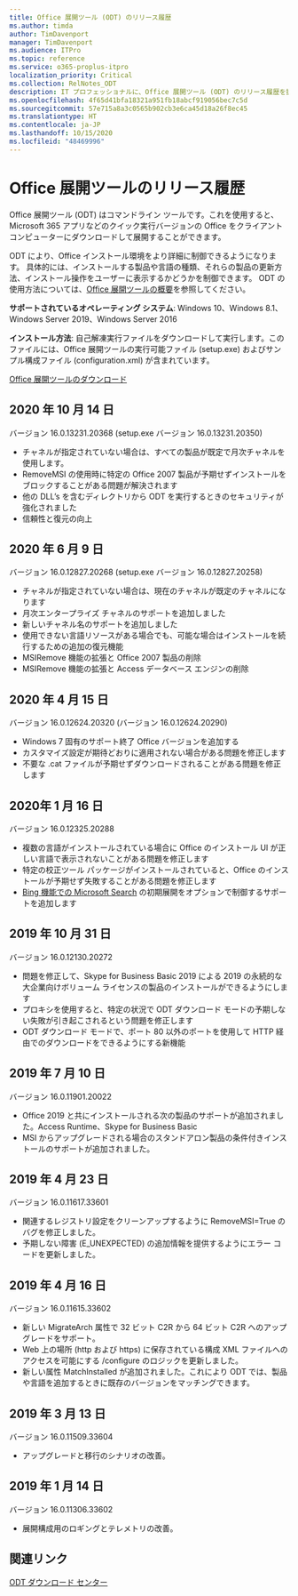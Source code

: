 ```yaml
---
title: Office 展開ツール (ODT) のリリース履歴
ms.author: timda
author: TimDavenport
manager: TimDavenport
ms.audience: ITPro
ms.topic: reference
ms.service: o365-proplus-itpro
localization_priority: Critical
ms.collection: RelNotes_ODT
description: IT プロフェッショナルに、Office 展開ツール (ODT) のリリース履歴を提供します
ms.openlocfilehash: 4f65d41bfa18321a951fb18abcf919056bec7c5d
ms.sourcegitcommit: 57e715a8a3c0565b902cb3e6ca45d18a26f8ec45
ms.translationtype: HT
ms.contentlocale: ja-JP
ms.lasthandoff: 10/15/2020
ms.locfileid: "48469996"
---
```

# <a name="release-history-for-office-deployment-tool"></a>Office 展開ツールのリリース履歴

Office 展開ツール (ODT) はコマンドライン ツールです。これを使用すると、Microsoft 365 アプリなどのクイック実行バージョンの Office をクライアント コンピューターにダウンロードして展開することができます。 


ODT により、Office インストール環境をより詳細に制御できるようになります。 具体的には、インストールする製品や言語の種類、それらの製品の更新方法、インストール操作をユーザーに表示するかどうかを制御できます。 ODT の使用方法については、[Office 展開ツールの概要](https://docs.microsoft.com/deployoffice/overview-of-the-office-2016-deployment-tool)を参照してください。

 **サポートされているオペレーティング システム**: Windows 10、Windows 8.1、Windows Server 2019、Windows Server 2016 
 
 **インストール方法**: 自己解凍実行ファイルをダウンロードして実行します。このファイルには、Office 展開ツールの実行可能ファイル (setup.exe) およびサンプル構成ファイル (configuration.xml) が含まれています。 

[Office 展開ツールのダウンロード](https://www.microsoft.com/en-us/download/confirmation.aspx?id=49117)

## <a name="october-14-2020"></a>2020 年 10 月 14 日
バージョン 16.0.13231.20368 (setup.exe バージョン 16.0.13231.20350)
- チャネルが指定されていない場合は、すべての製品が既定で月次チャネルを使用します。
- RemoveMSI の使用時に特定の Office 2007 製品が予期せずインストールをブロックすることがある問題が解決されます
- 他の DLL’s を含むディレクトリから ODT を実行するときのセキュリティが強化されました
- 信頼性と復元の向上

## <a name="june-9-2020"></a>2020 年 6 月 9 日

バージョン 16.0.12827.20268 (setup.exe バージョン 16.0.12827.20258)
- チャネルが指定されていない場合は、現在のチャネルが既定のチャネルになります
- 月次エンタープライズ チャネルのサポートを追加しました
- 新しいチャネル名のサポートを追加しました
- 使用できない言語リソースがある場合でも、可能な場合はインストールを続行するための追加の復元機能
- MSIRemove 機能の拡張と Office 2007 製品の削除
- MSIRemove 機能の拡張と Access データベース エンジンの削除 

## <a name="april-15-2020"></a>2020 年 4 月 15 日

バージョン 16.0.12624.20320 (バージョン 16.0.12624.20290)
- Windows 7 固有のサポート終了 Office バージョンを追加する
- カスタマイズ設定が期待どおりに適用されない場合がある問題を修正します
- 不要な .cat ファイルが予期せずダウンロードされることがある問題を修正します

## <a name="january-16-2020"></a>2020年 1 月 16 日

バージョン 16.0.12325.20288
- 複数の言語がインストールされている場合に Office のインストール UI が正しい言語で表示されないことがある問題を修正します
- 特定の校正ツール パッケージがインストールされていると、Office のインストールが予期せず失敗することがある問題を修正します
- [Bing 機能での Microsoft Search](https://go.microsoft.com/fwlink/p/?linkid=2109345) の初期展開をオプションで制御するサポートを追加します


## <a name="october-31-2019"></a>2019 年 10 月 31 日

バージョン 16.0.12130.20272
- 問題を修正して、Skype for Business Basic 2019 による 2019 の永続的な大企業向けボリューム ライセンスの製品のインストールができるようにします
- プロキシを使用すると、特定の状況で ODT ダウンロード モードの予期しない失敗が引き起こされるという問題を修正します
- ODT ダウンロード モードで、ポート 80 以外のポートを使用して HTTP 経由でのダウンロードをできるようにする新機能


## <a name="july-10-2019"></a>2019 年 7 月 10 日

バージョン 16.0.11901.20022
- Office 2019 と共にインストールされる次の製品のサポートが追加されました。Access Runtime、Skype for Business Basic
- MSI からアップグレードされる場合のスタンドアロン製品の条件付きインストールのサポートが追加されました。

## <a name="april-23-2019"></a>2019 年 4 月 23 日

バージョン 16.0.11617.33601
- 関連するレジストリ設定をクリーンアップするように RemoveMSI=True のバグを修正しました。
- 予期しない障害 (E_UNEXPECTED) の追加情報を提供するようにエラー コードを更新しました。

## <a name="april-16-2019"></a>2019 年 4 月 16 日

バージョン 16.0.11615.33602
- 新しい MigrateArch 属性で 32 ビット C2R から 64 ビット C2R へのアップグレードをサポート。
- Web 上の場所 (http および https) に保存されている構成 XML ファイルへのアクセスを可能にする /configure のロジックを更新しました。
- 新しい属性 MatchInstalled が追加されました。これにより ODT では、製品や言語を追加するときに既存のバージョンをマッチングできます。

## <a name="march-13-2019"></a>2019 年 3 月 13 日

バージョン 16.0.11509.33604
- アップグレードと移行のシナリオの改善。

## <a name="january-14-2019"></a>2019 年 1 月 14 日

バージョン 16.0.11306.33602
- 展開構成用のロギングとテレメトリの改善。


## <a name="related-links"></a>関連リンク

[ODT ダウンロード センター](https://www.microsoft.com/en-us/download/details.aspx?id=49117)